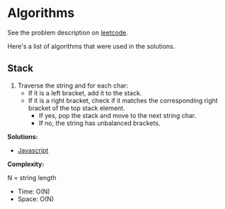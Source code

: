 # Algorithms

See the problem description on [leetcode](https://leetcode.com/problems/valid-parentheses/).

Here's a list of algorithms that were used in the solutions.

## Stack

1. Traverse the string and for each char:
   * If it is a left bracket, add it to the stack.
   * If it is a right bracket, check if it matches the corresponding right bracket of the top stack element.
      * If yes, pop the stack and move to the next string char.
      * If no, the string has unbalanced brackets.

**Solutions:**

* [Javascript](javascript/20.js)

**Complexity:**

N = string length

* Time: O(N)
* Space: O(N)
